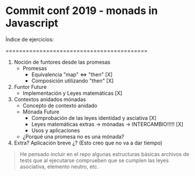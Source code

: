 # Commit conf 2019 - monads in Javascript

Índice de ejercicios:

==========================================

1. Noción de funtores desde las promesas
    * Promesas
        * Equivalencia "map" <=> "then" [X]
        * Composición utilizando "then" [X]
2. Funtor Future
    * Implementación y Leyes matemáticas [X]
3. Contextos anidados mónadas
    * Concepto de contexto anidado
    * Mónada Future
        * Comprobación de las leyes identidad y asciativa [X]
        * Leyes matemáticas extras -> mónadas -> INTERCAMBIO!!!!! [X]
        * Usos y aplicaciones
    * ¿Porqué una promesa no es una mónada?
4. Extra? Aplicación breve ¿? (Esto creo que no va a dar tiempo)

> He pensado incluir en el repo algunas estructuras básicas
> archivos de tests que al ejecutarse comprueben que se cumplen las leyes
> asociativa, elemento neutro, etc.